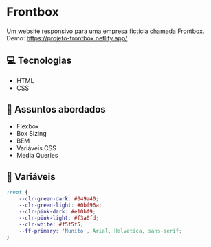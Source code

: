# Frontbox

Um website responsivo para uma empresa fictícia chamada Frontbox.
Demo: https://projeto-frontbox.netlify.app/

## 💻 Tecnologias

-   HTML
-   CSS

## 💬 Assuntos abordados

-   Flexbox
-   Box Sizing
-   BEM
-   Variáveis CSS
-   Media Queries

## 🎨 Variáveis

```css
:root {
    --clr-green-dark: #049a40;
    --clr-green-light: #0bf96a;
    --clr-pink-dark: #e10bf9;
    --clr-pink-light: #f3a0fd;
    --clr-white: #f5f5f5;
    --ff-primary: 'Nunito', Arial, Helvetica, sans-serif;
}
```
